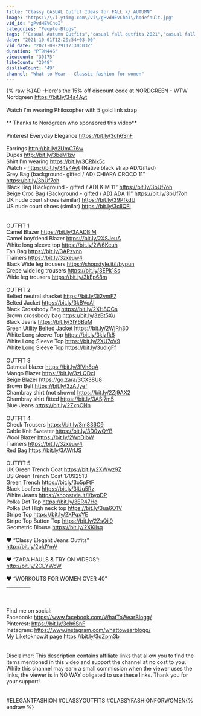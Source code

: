 ```yaml
---
title: "Classy CASUAL Outfit Ideas for FALL \/ AUTUMN"
image: "https:\/\/i.ytimg.com\/vi\/gPvdHEVChoI\/hqdefault.jpg"
vid_id: "gPvdHEVChoI"
categories: "People-Blogs"
tags: ["Casual Autumn Outfits","casual fall outfits 2021","casual fall outfits over 50"]
date: "2021-10-01T12:29:54+03:00"
vid_date: "2021-09-29T17:30:03Z"
duration: "PT9M44S"
viewcount: "30175"
likeCount: "2048"
dislikeCount: "49"
channel: "What to Wear - Classic fashion for women"
---
```

{% raw %}AD -Here's the 15% off discount code at NORDGREEN  - WTW<br />Nordgreen <a rel="nofollow" target="blank" href="https://bit.ly/34s4Ayt">https://bit.ly/34s4Ayt</a><br /><br />Watch I'm wearing Philosopher with 5 gold link strap<br /><br />** Thanks to Nordgreen who sponsored this video**<br /><br />Pinterest Everyday Elegance <a rel="nofollow" target="blank" href="https://bit.ly/3ch6SnF">https://bit.ly/3ch6SnF</a><br /><br />Earrings <a rel="nofollow" target="blank" href="http://bit.ly/2UmC76w">http://bit.ly/2UmC76w</a><br />Dupes <a rel="nofollow" target="blank" href="http://bit.ly/3beM1zv">http://bit.ly/3beM1zv</a><br />Shirt I'm wearing <a rel="nofollow" target="blank" href="https://bit.ly/3CRNk5c">https://bit.ly/3CRNk5c</a><br />Watch - <a rel="nofollow" target="blank" href="https://bit.ly/34s4Ayt">https://bit.ly/34s4Ayt</a> (Native black strap AD/Gifted)<br />Grey Bag (background- gifted / AD) CHIARA CROCO 11&quot;  <a rel="nofollow" target="blank" href="https://bit.ly/3bUf7oh">https://bit.ly/3bUf7oh</a><br />Black Bag (Background - gifted / AD) KIM 11” <a rel="nofollow" target="blank" href="https://bit.ly/3bUf7oh">https://bit.ly/3bUf7oh</a><br />Beige Croc Bag  (Background - gifted / AD) ADA 11” <a rel="nofollow" target="blank" href="https://bit.ly/3bUf7oh">https://bit.ly/3bUf7oh</a><br />UK nude court shoes (similar) <a rel="nofollow" target="blank" href="https://bit.ly/39PfkdU">https://bit.ly/39PfkdU</a><br />US nude court shoes (similar) <a rel="nofollow" target="blank" href="https://bit.ly/3cIlQFl">https://bit.ly/3cIlQFl</a><br /><br /><br />OUTFIT 1<br />Camel Blazer <a rel="nofollow" target="blank" href="https://bit.ly/3AADBiM">https://bit.ly/3AADBiM</a><br />Camel boyfriend Blazer <a rel="nofollow" target="blank" href="https://bit.ly/2XSJeuA">https://bit.ly/2XSJeuA</a><br />White long sleeve top <a rel="nofollow" target="blank" href="https://bit.ly/2W6Keuh">https://bit.ly/2W6Keuh</a><br />Tan Bag <a rel="nofollow" target="blank" href="https://bit.ly/3APzvnn">https://bit.ly/3APzvnn</a><br />Trainers <a rel="nofollow" target="blank" href="https://bit.ly/3zxeuw4">https://bit.ly/3zxeuw4</a><br />Black Wide leg trousers <a rel="nofollow" target="blank" href="https://shopstyle.it/l/bypun">https://shopstyle.it/l/bypun</a><br />Crepe wide leg trousers <a rel="nofollow" target="blank" href="https://bit.ly/3EPk1Ss">https://bit.ly/3EPk1Ss</a><br />Wide leg trousers <a rel="nofollow" target="blank" href="https://bit.ly/3kEp68m">https://bit.ly/3kEp68m</a><br /><br />OUTFIT 2<br />Belted neutral shacket <a rel="nofollow" target="blank" href="https://bit.ly/3i2vmF7">https://bit.ly/3i2vmF7</a><br />Belted Jacket <a rel="nofollow" target="blank" href="https://bit.ly/3kBVoAI">https://bit.ly/3kBVoAI</a><br />Black Crossbody Bag <a rel="nofollow" target="blank" href="https://bit.ly/2XH8OCs">https://bit.ly/2XH8OCs</a><br />Brown crossbody bag <a rel="nofollow" target="blank" href="https://bit.ly/3zBt5Xu">https://bit.ly/3zBt5Xu</a><br />Black Jeans <a rel="nofollow" target="blank" href="https://bit.ly/3lY6BuM">https://bit.ly/3lY6BuM</a><br />Green Utility Belted Jacket <a rel="nofollow" target="blank" href="https://bit.ly/2WjRh30">https://bit.ly/2WjRh30</a><br />White Long sleeve Top <a rel="nofollow" target="blank" href="https://bit.ly/3kIzfk8">https://bit.ly/3kIzfk8</a><br />White Long Sleeve Top <a rel="nofollow" target="blank" href="https://bit.ly/2XU7oV9">https://bit.ly/2XU7oV9</a><br />White Long Sleeve Top <a rel="nofollow" target="blank" href="https://bit.ly/3udIgFf">https://bit.ly/3udIgFf</a><br /><br />OUTFIT 3<br />Oatmeal blazer <a rel="nofollow" target="blank" href="https://bit.ly/3lVh8qA">https://bit.ly/3lVh8qA</a><br />Mango Blazer <a rel="nofollow" target="blank" href="https://bit.ly/3zLQDcl">https://bit.ly/3zLQDcl</a><br />Beige Blazer <a rel="nofollow" target="blank" href="https://go.zara/3CX38U8">https://go.zara/3CX38U8</a><br />Brown Belt <a rel="nofollow" target="blank" href="https://bit.ly/3zAJyef">https://bit.ly/3zAJyef</a><br />Chambray shirt (not shown) <a rel="nofollow" target="blank" href="https://bit.ly/2Zj9AX2">https://bit.ly/2Zj9AX2</a><br />Chambray shirt fitted <a rel="nofollow" target="blank" href="https://bit.ly/3ASj7m5">https://bit.ly/3ASj7m5</a><br />Blue Jeans <a rel="nofollow" target="blank" href="https://bit.ly/2ZxpCNn">https://bit.ly/2ZxpCNn</a><br /><br />OUTFIT 4<br />Check Trousers <a rel="nofollow" target="blank" href="https://bit.ly/3m836C9">https://bit.ly/3m836C9</a><br />Cable Knit Sweater <a rel="nofollow" target="blank" href="https://bit.ly/3D0wQYB">https://bit.ly/3D0wQYB</a><br />Wool Blazer <a rel="nofollow" target="blank" href="https://bit.ly/2WpDibW">https://bit.ly/2WpDibW</a><br />Trainers <a rel="nofollow" target="blank" href="https://bit.ly/3zxeuw4">https://bit.ly/3zxeuw4</a><br />Red Bag <a rel="nofollow" target="blank" href="https://bit.ly/3AWrlJS">https://bit.ly/3AWrlJS</a><br /><br />OUTFIT 5<br />UK Green Trench Coat <a rel="nofollow" target="blank" href="https://bit.ly/2XWwz9Z">https://bit.ly/2XWwz9Z</a><br />US Green Trench Coat 17092513<br />Green Trench <a rel="nofollow" target="blank" href="https://bit.ly/3o5pFtF">https://bit.ly/3o5pFtF</a><br />Black Loafers <a rel="nofollow" target="blank" href="https://bit.ly/3lUu5Rz">https://bit.ly/3lUu5Rz</a><br />White Jeans <a rel="nofollow" target="blank" href="https://shopstyle.it/l/bypDP">https://shopstyle.it/l/bypDP</a><br />Polka Dot Top <a rel="nofollow" target="blank" href="https://bit.ly/3ER47Hd">https://bit.ly/3ER47Hd</a><br />Polka Dot High neck top <a rel="nofollow" target="blank" href="https://bit.ly/3ua6O1V">https://bit.ly/3ua6O1V</a><br />Stripe Top <a rel="nofollow" target="blank" href="https://bit.ly/2XPqxYE">https://bit.ly/2XPqxYE</a><br />Stripe Top Button Top <a rel="nofollow" target="blank" href="https://bit.ly/2ZsQii9">https://bit.ly/2ZsQii9</a><br />Geometric Blouse <a rel="nofollow" target="blank" href="https://bit.ly/2XKilsq">https://bit.ly/2XKilsq</a><br /><br />❤ “Classy Elegant Jeans Outfits”<br /><a rel="nofollow" target="blank" href="http://bit.ly/2pldYmV">http://bit.ly/2pldYmV</a><br /><br />❤ “ZARA HAULS &amp; TRY ON VIDEOS”: <br /><a rel="nofollow" target="blank" href="http://bit.ly/2CLYWcW">http://bit.ly/2CLYWcW</a><br /><br />❤ “WORKOUTS FOR WOMEN OVER 40”<br />__________<br /><br /><br /><br />Find me on social:<br />Facebook: <a rel="nofollow" target="blank" href="https://www.facebook.com/WhatToWearBlogg/">https://www.facebook.com/WhatToWearBlogg/</a><br />Pinterest: <a rel="nofollow" target="blank" href="https://bit.ly/3ch6SnF">https://bit.ly/3ch6SnF</a><br />Instagram: <a rel="nofollow" target="blank" href="https://www.instagram.com/whattowearblogg/">https://www.instagram.com/whattowearblogg/</a><br />My Liketoknow.it page <a rel="nofollow" target="blank" href="https://bit.ly/3qZpm3b">https://bit.ly/3qZpm3b</a><br /><br /><br />Disclaimer: This description contains affiliate links that allow you to find the items mentioned in this video and support the channel at no cost to you. While this channel may earn a small commission when the viewer uses the links, the viewer is in NO WAY obligated to use these links. Thank you for your support!<br /><br /><br />#ELEGANTFASHION  #CLASSYOUTFITS #CLASSYFASHIONFORWOMEN{% endraw %}
